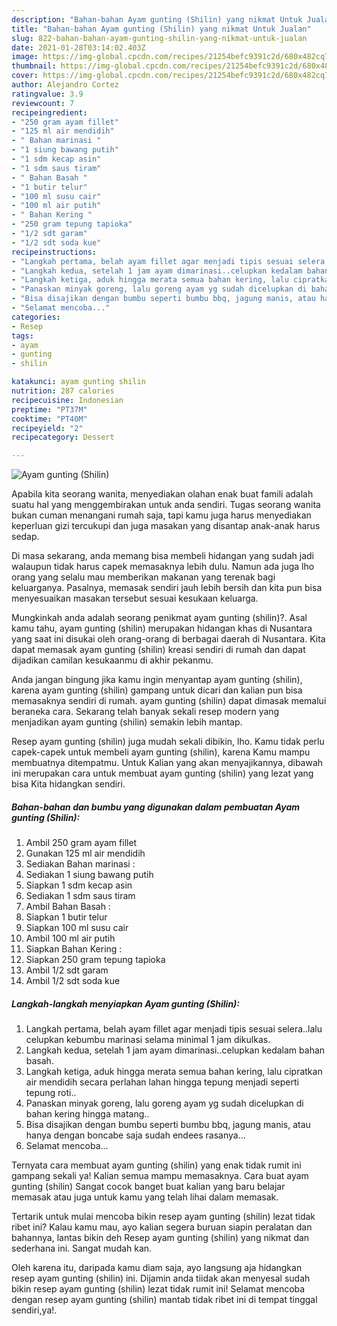 ```yaml
---
description: "Bahan-bahan Ayam gunting (Shilin) yang nikmat Untuk Jualan"
title: "Bahan-bahan Ayam gunting (Shilin) yang nikmat Untuk Jualan"
slug: 822-bahan-bahan-ayam-gunting-shilin-yang-nikmat-untuk-jualan
date: 2021-01-28T03:14:02.403Z
image: https://img-global.cpcdn.com/recipes/21254befc9391c2d/680x482cq70/ayam-gunting-shilin-foto-resep-utama.jpg
thumbnail: https://img-global.cpcdn.com/recipes/21254befc9391c2d/680x482cq70/ayam-gunting-shilin-foto-resep-utama.jpg
cover: https://img-global.cpcdn.com/recipes/21254befc9391c2d/680x482cq70/ayam-gunting-shilin-foto-resep-utama.jpg
author: Alejandro Cortez
ratingvalue: 3.9
reviewcount: 7
recipeingredient:
- "250 gram ayam fillet"
- "125 ml air mendidih"
- " Bahan marinasi "
- "1 siung bawang putih"
- "1 sdm kecap asin"
- "1 sdm saus tiram"
- " Bahan Basah "
- "1 butir telur"
- "100 ml susu cair"
- "100 ml air putih"
- " Bahan Kering "
- "250 gram tepung tapioka"
- "1/2 sdt garam"
- "1/2 sdt soda kue"
recipeinstructions:
- "Langkah pertama, belah ayam fillet agar menjadi tipis sesuai selera..lalu celupkan kebumbu marinasi selama minimal 1 jam dikulkas."
- "Langkah kedua, setelah 1 jam ayam dimarinasi..celupkan kedalam bahan basah."
- "Langkah ketiga, aduk hingga merata semua bahan kering, lalu cipratkan air mendidih secara perlahan lahan hingga tepung menjadi seperti tepung roti.."
- "Panaskan minyak goreng, lalu goreng ayam yg sudah dicelupkan di bahan kering hingga matang.."
- "Bisa disajikan dengan bumbu seperti bumbu bbq, jagung manis, atau hanya dengan boncabe saja sudah endees rasanya..."
- "Selamat mencoba..."
categories:
- Resep
tags:
- ayam
- gunting
- shilin

katakunci: ayam gunting shilin 
nutrition: 287 calories
recipecuisine: Indonesian
preptime: "PT37M"
cooktime: "PT40M"
recipeyield: "2"
recipecategory: Dessert

---
```



![Ayam gunting (Shilin)](https://img-global.cpcdn.com/recipes/21254befc9391c2d/680x482cq70/ayam-gunting-shilin-foto-resep-utama.jpg)

Apabila kita seorang wanita, menyediakan olahan enak buat famili adalah suatu hal yang menggembirakan untuk anda sendiri. Tugas seorang  wanita bukan cuman menangani rumah saja, tapi kamu juga harus menyediakan keperluan gizi tercukupi dan juga masakan yang disantap anak-anak harus sedap.

Di masa  sekarang, anda memang bisa membeli hidangan yang sudah jadi walaupun tidak harus capek memasaknya lebih dulu. Namun ada juga lho orang yang selalu mau memberikan makanan yang terenak bagi keluarganya. Pasalnya, memasak sendiri jauh lebih bersih dan kita pun bisa menyesuaikan masakan tersebut sesuai kesukaan keluarga. 



Mungkinkah anda adalah seorang penikmat ayam gunting (shilin)?. Asal kamu tahu, ayam gunting (shilin) merupakan hidangan khas di Nusantara yang saat ini disukai oleh orang-orang di berbagai daerah di Nusantara. Kita dapat memasak ayam gunting (shilin) kreasi sendiri di rumah dan dapat dijadikan camilan kesukaanmu di akhir pekanmu.

Anda jangan bingung jika kamu ingin menyantap ayam gunting (shilin), karena ayam gunting (shilin) gampang untuk dicari dan kalian pun bisa memasaknya sendiri di rumah. ayam gunting (shilin) dapat dimasak memalui beraneka cara. Sekarang telah banyak sekali resep modern yang menjadikan ayam gunting (shilin) semakin lebih mantap.

Resep ayam gunting (shilin) juga mudah sekali dibikin, lho. Kamu tidak perlu capek-capek untuk membeli ayam gunting (shilin), karena Kamu mampu membuatnya ditempatmu. Untuk Kalian yang akan menyajikannya, dibawah ini merupakan cara untuk membuat ayam gunting (shilin) yang lezat yang bisa Kita hidangkan sendiri.

<!--inarticleads1-->

##### Bahan-bahan dan bumbu yang digunakan dalam pembuatan Ayam gunting (Shilin):

1. Ambil 250 gram ayam fillet
1. Gunakan 125 ml air mendidih
1. Sediakan  Bahan marinasi :
1. Sediakan 1 siung bawang putih
1. Siapkan 1 sdm kecap asin
1. Sediakan 1 sdm saus tiram
1. Ambil  Bahan Basah :
1. Siapkan 1 butir telur
1. Siapkan 100 ml susu cair
1. Ambil 100 ml air putih
1. Siapkan  Bahan Kering :
1. Siapkan 250 gram tepung tapioka
1. Ambil 1/2 sdt garam
1. Ambil 1/2 sdt soda kue




<!--inarticleads2-->

##### Langkah-langkah menyiapkan Ayam gunting (Shilin):

1. Langkah pertama, belah ayam fillet agar menjadi tipis sesuai selera..lalu celupkan kebumbu marinasi selama minimal 1 jam dikulkas.
1. Langkah kedua, setelah 1 jam ayam dimarinasi..celupkan kedalam bahan basah.
1. Langkah ketiga, aduk hingga merata semua bahan kering, lalu cipratkan air mendidih secara perlahan lahan hingga tepung menjadi seperti tepung roti..
1. Panaskan minyak goreng, lalu goreng ayam yg sudah dicelupkan di bahan kering hingga matang..
1. Bisa disajikan dengan bumbu seperti bumbu bbq, jagung manis, atau hanya dengan boncabe saja sudah endees rasanya...
1. Selamat mencoba...




Ternyata cara membuat ayam gunting (shilin) yang enak tidak rumit ini gampang sekali ya! Kalian semua mampu memasaknya. Cara buat ayam gunting (shilin) Sangat cocok banget buat kalian yang baru belajar memasak atau juga untuk kamu yang telah lihai dalam memasak.

Tertarik untuk mulai mencoba bikin resep ayam gunting (shilin) lezat tidak ribet ini? Kalau kamu mau, ayo kalian segera buruan siapin peralatan dan bahannya, lantas bikin deh Resep ayam gunting (shilin) yang nikmat dan sederhana ini. Sangat mudah kan. 

Oleh karena itu, daripada kamu diam saja, ayo langsung aja hidangkan resep ayam gunting (shilin) ini. Dijamin anda tiidak akan menyesal sudah bikin resep ayam gunting (shilin) lezat tidak rumit ini! Selamat mencoba dengan resep ayam gunting (shilin) mantab tidak ribet ini di tempat tinggal sendiri,ya!.

